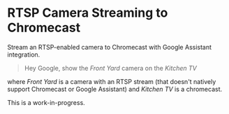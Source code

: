 # RTSP Camera Streaming to Chromecast

Stream an RTSP-enabled camera to Chromecast with Google Assistant integration.

> Hey Google, show the _Front Yard_ camera on the _Kitchen TV_

where _Front Yard_ is a camera with an RTSP stream (that doesn't natively support Chromecast or Google Assistant) and _Kitchen TV_ is a chromecast.

This is a work-in-progress.